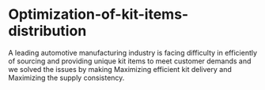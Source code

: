 # Optimization-of-kit-items-distribution
A leading automotive manufacturing industry is facing difficulty in efficiently of sourcing and providing unique kit items to meet customer demands and we solved the issues by
making Maximizing efficient kit delivery and Maximizing the supply consistency.
